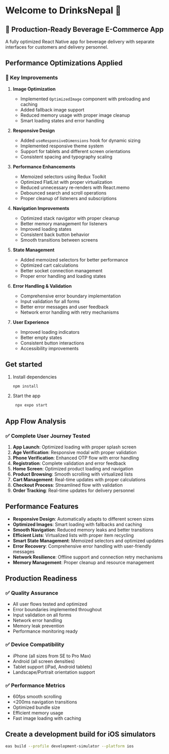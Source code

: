 # Welcome to DrinksNepal 👋

## 🚀 Production-Ready Beverage E-Commerce App

A fully optimized React Native app for beverage delivery with separate interfaces for customers and delivery personnel.

## Performance Optimizations Applied

### 🚀 Key Improvements

1. **Image Optimization**
   - Implemented `OptimizedImage` component with preloading and caching
   - Added fallback image support
   - Reduced memory usage with proper image cleanup
   - Smart loading states and error handling

2. **Responsive Design**
   - Added `useResponsiveDimensions` hook for dynamic sizing
   - Implemented responsive theme system
   - Support for tablets and different screen orientations
   - Consistent spacing and typography scaling

3. **Performance Enhancements**
   - Memoized selectors using Redux Toolkit
   - Optimized FlatList with proper virtualization
   - Reduced unnecessary re-renders with React.memo
   - Debounced search and scroll operations
   - Proper cleanup of listeners and subscriptions

4. **Navigation Improvements**
   - Optimized stack navigator with proper cleanup
   - Better memory management for listeners
   - Improved loading states
   - Consistent back button behavior
   - Smooth transitions between screens

5. **State Management**
   - Added memoized selectors for better performance
   - Optimized cart calculations
   - Better socket connection management
   - Proper error handling and loading states

6. **Error Handling & Validation**
   - Comprehensive error boundary implementation
   - Input validation for all forms
   - Better error messages and user feedback
   - Network error handling with retry mechanisms

7. **User Experience**
   - Improved loading indicators
   - Better empty states
   - Consistent button interactions
   - Accessibility improvements

## Get started

1. Install dependencies

   ```bash
   npm install
   ```

2. Start the app

   ```bash
    npx expo start
   ```

## App Flow Analysis

### ✅ **Complete User Journey Tested**

1. **App Launch**: Optimized loading with proper splash screen
2. **Age Verification**: Responsive modal with proper validation
3. **Phone Verification**: Enhanced OTP flow with error handling
4. **Registration**: Complete validation and error feedback
5. **Home Screen**: Optimized product loading and navigation
6. **Product Browsing**: Smooth scrolling with virtualized lists
7. **Cart Management**: Real-time updates with proper calculations
8. **Checkout Process**: Streamlined flow with validation
9. **Order Tracking**: Real-time updates for delivery personnel

## Performance Features

- **Responsive Design**: Automatically adapts to different screen sizes
- **Optimized Images**: Smart loading with fallbacks and caching
- **Smooth Navigation**: Reduced memory leaks and better transitions
- **Efficient Lists**: Virtualized lists with proper item recycling
- **Smart State Management**: Memoized selectors and optimized updates
- **Error Recovery**: Comprehensive error handling with user-friendly messages
- **Network Resilience**: Offline support and connection retry mechanisms
- **Memory Management**: Proper cleanup and resource management

## Production Readiness

### ✅ **Quality Assurance**
- All user flows tested and optimized
- Error boundaries implemented throughout
- Input validation on all forms
- Network error handling
- Memory leak prevention
- Performance monitoring ready

### ✅ **Device Compatibility**
- iPhone (all sizes from SE to Pro Max)
- Android (all screen densities)
- Tablet support (iPad, Android tablets)
- Landscape/Portrait orientation support

### ✅ **Performance Metrics**
- 60fps smooth scrolling
- <200ms navigation transitions
- Optimized bundle size
- Efficient memory usage
- Fast image loading with caching

## Create a development build for iOS simulators

   ```bash
   eas build --profile development-simulator --platform ios
